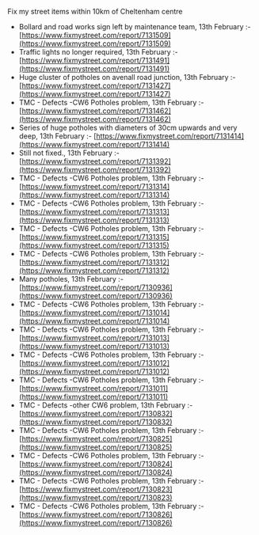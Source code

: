 Fix my street items within 10km of Cheltenham centre

<!-- fix_marker starts -->

- Bollard and road works sign left by maintenance team, 13th February :- [https://www.fixmystreet.com/report/7131509](https://www.fixmystreet.com/report/7131509)
- Traffic lights no longer required, 13th February :- [https://www.fixmystreet.com/report/7131491](https://www.fixmystreet.com/report/7131491)
- Huge cluster of potholes on avenall road junction, 13th February :- [https://www.fixmystreet.com/report/7131427](https://www.fixmystreet.com/report/7131427)
- TMC - Defects -CW6 Potholes  problem, 13th February :- [https://www.fixmystreet.com/report/7131462](https://www.fixmystreet.com/report/7131462)
- Series of huge potholes with diameters of 30cm upwards and very deep, 13th February :- [https://www.fixmystreet.com/report/7131414](https://www.fixmystreet.com/report/7131414)
- Still not fixed., 13th February :- [https://www.fixmystreet.com/report/7131392](https://www.fixmystreet.com/report/7131392)
- TMC - Defects -CW6 Potholes  problem, 13th February :- [https://www.fixmystreet.com/report/7131314](https://www.fixmystreet.com/report/7131314)
- TMC - Defects -CW6 Potholes  problem, 13th February :- [https://www.fixmystreet.com/report/7131313](https://www.fixmystreet.com/report/7131313)
- TMC - Defects -CW6 Potholes  problem, 13th February :- [https://www.fixmystreet.com/report/7131315](https://www.fixmystreet.com/report/7131315)
- TMC - Defects -CW6 Potholes  problem, 13th February :- [https://www.fixmystreet.com/report/7131312](https://www.fixmystreet.com/report/7131312)
- Many potholes, 13th February :- [https://www.fixmystreet.com/report/7130936](https://www.fixmystreet.com/report/7130936)
- TMC - Defects -CW6 Potholes  problem, 13th February :- [https://www.fixmystreet.com/report/7131014](https://www.fixmystreet.com/report/7131014)
- TMC - Defects -CW6 Potholes  problem, 13th February :- [https://www.fixmystreet.com/report/7131013](https://www.fixmystreet.com/report/7131013)
- TMC - Defects -CW6 Potholes  problem, 13th February :- [https://www.fixmystreet.com/report/7131012](https://www.fixmystreet.com/report/7131012)
- TMC - Defects -CW6 Potholes  problem, 13th February :- [https://www.fixmystreet.com/report/7131011](https://www.fixmystreet.com/report/7131011)
- TMC - Defects -other CW6 problem, 13th February :- [https://www.fixmystreet.com/report/7130832](https://www.fixmystreet.com/report/7130832)
- TMC - Defects -CW6 Potholes  problem, 13th February :- [https://www.fixmystreet.com/report/7130825](https://www.fixmystreet.com/report/7130825)
- TMC - Defects -CW6 Potholes  problem, 13th February :- [https://www.fixmystreet.com/report/7130824](https://www.fixmystreet.com/report/7130824)
- TMC - Defects -CW6 Potholes  problem, 13th February :- [https://www.fixmystreet.com/report/7130823](https://www.fixmystreet.com/report/7130823)
- TMC - Defects -CW6 Potholes  problem, 13th February :- [https://www.fixmystreet.com/report/7130826](https://www.fixmystreet.com/report/7130826)

<!-- fix_marker ends -->